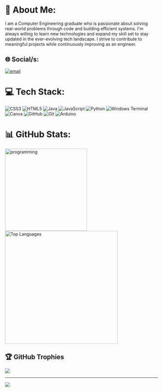 # 👤 About Me:
I am a Computer Engineering graduate who is passionate about solving real-world problems through code and building efficient systems. I'm always willing to learn new technologies and expand my skill set to stay updated in the ever-evolving tech landscape. I strive to contribute to meaningful projects while continuously improving as an engineer.


## 🌐 Social/s:
[![email](https://img.shields.io/badge/Email-D14836?logo=gmail&logoColor=white)](mailto:john.martin00316@gmail.com) 

# 💻 Tech Stack:
![CSS3](https://img.shields.io/badge/css3-%231572B6.svg?style=for-the-badge&logo=css3&logoColor=white) ![HTML5](https://img.shields.io/badge/html5-%23E34F26.svg?style=for-the-badge&logo=html5&logoColor=white) ![Java](https://img.shields.io/badge/java-%23ED8B00.svg?style=for-the-badge&logo=openjdk&logoColor=white) ![JavaScript](https://img.shields.io/badge/javascript-%23323330.svg?style=for-the-badge&logo=javascript&logoColor=%23F7DF1E) ![Python](https://img.shields.io/badge/python-3670A0?style=for-the-badge&logo=python&logoColor=ffdd54) ![Windows Terminal](https://img.shields.io/badge/Windows%20Terminal-%234D4D4D.svg?style=for-the-badge&logo=windows-terminal&logoColor=white) ![Canva](https://img.shields.io/badge/Canva-%2300C4CC.svg?style=for-the-badge&logo=Canva&logoColor=white) ![GitHub](https://img.shields.io/badge/github-%23121011.svg?style=for-the-badge&logo=github&logoColor=white) ![Git](https://img.shields.io/badge/git-%23F05033.svg?style=for-the-badge&logo=git&logoColor=white) ![Arduino](https://img.shields.io/badge/-Arduino-00979D?style=for-the-badge&logo=Arduino&logoColor=white)
# 📊 GitHub Stats:
<img src="https://github.com/user-attachments/assets/8780f11d-f46d-4cf9-bd24-6ec88485967e" alt="programming" width="270"/> <img src="https://github-readme-stats.vercel.app/api/top-langs/?username=JohnMartin0301&theme=dark&hide_border=true&include_all_commits=true&count_private=true&layout=compact" alt="Top Languages" width="371"/>



## 🏆 GitHub Trophies
![](https://github-profile-trophy.vercel.app/?username=JohnMartin0301&theme=radical&no-frame=false&no-bg=true&margin-w=4)

---
[![](https://visitcount.itsvg.in/api?id=JohnMartin0301&icon=0&color=0)](https://visitcount.itsvg.in)
